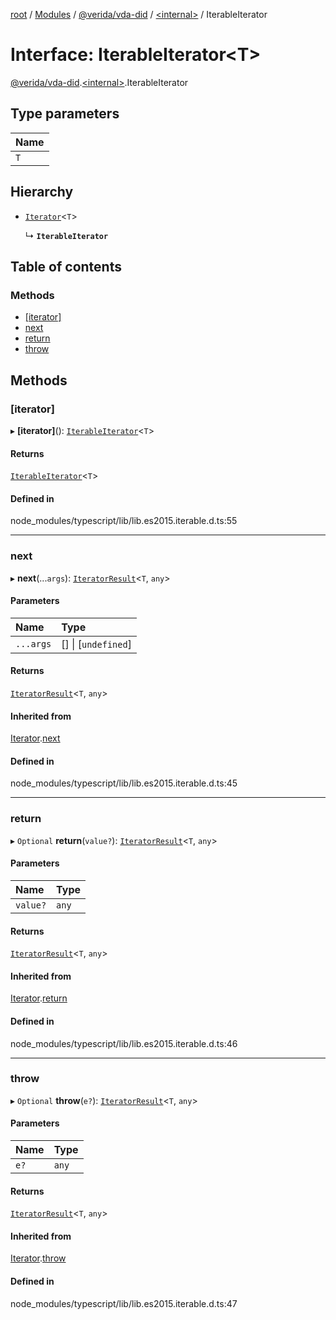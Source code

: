 [root](../README.md) / [Modules](../modules.md) / [@verida/vda-did](../modules/verida_vda_did.md) / [<internal\>](../modules/verida_vda_did._internal_.md) / IterableIterator

# Interface: IterableIterator<T\>

[@verida/vda-did](../modules/verida_vda_did.md).[<internal\>](../modules/verida_vda_did._internal_.md).IterableIterator

## Type parameters

| Name |
| :------ |
| `T` |

## Hierarchy

- [`Iterator`](verida_vda_did._internal_.Iterator.md)<`T`\>

  ↳ **`IterableIterator`**

## Table of contents

### Methods

- [[iterator]](verida_vda_did._internal_.IterableIterator.md#[iterator])
- [next](verida_vda_did._internal_.IterableIterator.md#next)
- [return](verida_vda_did._internal_.IterableIterator.md#return)
- [throw](verida_vda_did._internal_.IterableIterator.md#throw)

## Methods

### [iterator]

▸ **[iterator]**(): [`IterableIterator`](verida_vda_did._internal_.IterableIterator.md)<`T`\>

#### Returns

[`IterableIterator`](verida_vda_did._internal_.IterableIterator.md)<`T`\>

#### Defined in

node_modules/typescript/lib/lib.es2015.iterable.d.ts:55

___

### next

▸ **next**(...`args`): [`IteratorResult`](../modules/verida_vda_did._internal_.md#iteratorresult)<`T`, `any`\>

#### Parameters

| Name | Type |
| :------ | :------ |
| `...args` | [] \| [`undefined`] |

#### Returns

[`IteratorResult`](../modules/verida_vda_did._internal_.md#iteratorresult)<`T`, `any`\>

#### Inherited from

[Iterator](verida_vda_did._internal_.Iterator.md).[next](verida_vda_did._internal_.Iterator.md#next)

#### Defined in

node_modules/typescript/lib/lib.es2015.iterable.d.ts:45

___

### return

▸ `Optional` **return**(`value?`): [`IteratorResult`](../modules/verida_vda_did._internal_.md#iteratorresult)<`T`, `any`\>

#### Parameters

| Name | Type |
| :------ | :------ |
| `value?` | `any` |

#### Returns

[`IteratorResult`](../modules/verida_vda_did._internal_.md#iteratorresult)<`T`, `any`\>

#### Inherited from

[Iterator](verida_vda_did._internal_.Iterator.md).[return](verida_vda_did._internal_.Iterator.md#return)

#### Defined in

node_modules/typescript/lib/lib.es2015.iterable.d.ts:46

___

### throw

▸ `Optional` **throw**(`e?`): [`IteratorResult`](../modules/verida_vda_did._internal_.md#iteratorresult)<`T`, `any`\>

#### Parameters

| Name | Type |
| :------ | :------ |
| `e?` | `any` |

#### Returns

[`IteratorResult`](../modules/verida_vda_did._internal_.md#iteratorresult)<`T`, `any`\>

#### Inherited from

[Iterator](verida_vda_did._internal_.Iterator.md).[throw](verida_vda_did._internal_.Iterator.md#throw)

#### Defined in

node_modules/typescript/lib/lib.es2015.iterable.d.ts:47
